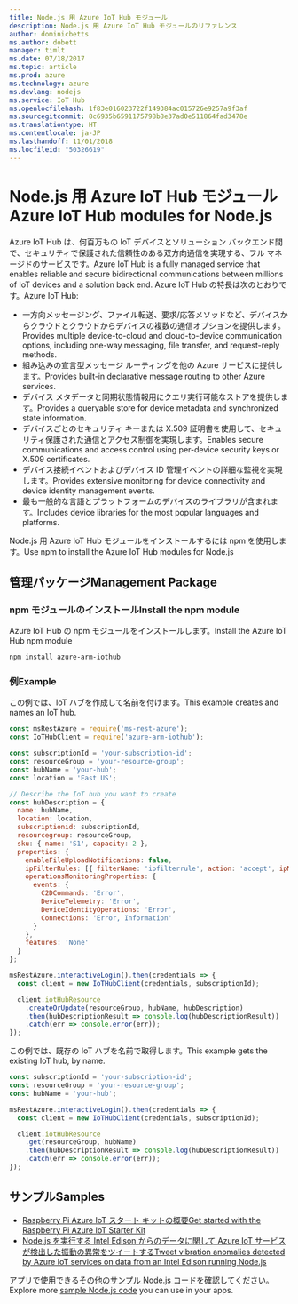 ```yaml
---
title: Node.js 用 Azure IoT Hub モジュール
description: Node.js 用 Azure IoT Hub モジュールのリファレンス
author: dominicbetts
ms.author: dobett
manager: timlt
ms.date: 07/18/2017
ms.topic: article
ms.prod: azure
ms.technology: azure
ms.devlang: nodejs
ms.service: IoT Hub
ms.openlocfilehash: 1f83e016023722f149384ac015726e9257a9f3af
ms.sourcegitcommit: 8c6935b6591175798b8e37ad0e511864fad3478e
ms.translationtype: HT
ms.contentlocale: ja-JP
ms.lasthandoff: 11/01/2018
ms.locfileid: "50326619"
---
```

# <a name="azure-iot-hub-modules-for-nodejs"></a><span data-ttu-id="bcfda-103">Node.js 用 Azure IoT Hub モジュール</span><span class="sxs-lookup"><span data-stu-id="bcfda-103">Azure IoT Hub modules for Node.js</span></span>

<span data-ttu-id="bcfda-104">Azure IoT Hub は、何百万もの IoT デバイスとソリューション バックエンド間で、セキュリティで保護された信頼性のある双方向通信を実現する、フル マネージドのサービスです。</span><span class="sxs-lookup"><span data-stu-id="bcfda-104">Azure IoT Hub is a fully managed service that enables reliable and secure bidirectional communications between millions of IoT devices and a solution back end.</span></span> <span data-ttu-id="bcfda-105">Azure IoT Hub の特長は次のとおりです。</span><span class="sxs-lookup"><span data-stu-id="bcfda-105">Azure IoT Hub:</span></span>
- <span data-ttu-id="bcfda-106">一方向メッセージング、ファイル転送、要求/応答メソッドなど、デバイスからクラウドとクラウドからデバイスの複数の通信オプションを提供します。</span><span class="sxs-lookup"><span data-stu-id="bcfda-106">Provides multiple device-to-cloud and cloud-to-device communication options, including one-way messaging, file transfer, and request-reply methods.</span></span>
- <span data-ttu-id="bcfda-107">組み込みの宣言型メッセージ ルーティングを他の Azure サービスに提供します。</span><span class="sxs-lookup"><span data-stu-id="bcfda-107">Provides built-in declarative message routing to other Azure services.</span></span>
- <span data-ttu-id="bcfda-108">デバイス メタデータと同期状態情報用にクエリ実行可能なストアを提供します。</span><span class="sxs-lookup"><span data-stu-id="bcfda-108">Provides a queryable store for device metadata and synchronized state information.</span></span>
- <span data-ttu-id="bcfda-109">デバイスごとのセキュリティ キーまたは X.509 証明書を使用して、セキュリティ保護された通信とアクセス制御を実現します。</span><span class="sxs-lookup"><span data-stu-id="bcfda-109">Enables secure communications and access control using per-device security keys or X.509 certificates.</span></span>
- <span data-ttu-id="bcfda-110">デバイス接続イベントおよびデバイス ID 管理イベントの詳細な監視を実現します。</span><span class="sxs-lookup"><span data-stu-id="bcfda-110">Provides extensive monitoring for device connectivity and device identity management events.</span></span>
- <span data-ttu-id="bcfda-111">最も一般的な言語とプラットフォームのデバイスのライブラリが含まれます。</span><span class="sxs-lookup"><span data-stu-id="bcfda-111">Includes device libraries for the most popular languages and platforms.</span></span>

<span data-ttu-id="bcfda-112">Node.js 用 Azure IoT Hub モジュールをインストールするには npm を使用します。</span><span class="sxs-lookup"><span data-stu-id="bcfda-112">Use npm to install the Azure IoT Hub modules for Node.js</span></span>

## <a name="management-package"></a><span data-ttu-id="bcfda-113">管理パッケージ</span><span class="sxs-lookup"><span data-stu-id="bcfda-113">Management Package</span></span>

### <a name="install-the-npm-module"></a><span data-ttu-id="bcfda-114">npm モジュールのインストール</span><span class="sxs-lookup"><span data-stu-id="bcfda-114">Install the npm module</span></span>

<span data-ttu-id="bcfda-115">Azure IoT Hub の npm モジュールをインストールします。</span><span class="sxs-lookup"><span data-stu-id="bcfda-115">Install the Azure IoT Hub npm module</span></span>

```bash
npm install azure-arm-iothub
```

### <a name="example"></a><span data-ttu-id="bcfda-116">例</span><span class="sxs-lookup"><span data-stu-id="bcfda-116">Example</span></span>

<span data-ttu-id="bcfda-117">この例では、IoT ハブを作成して名前を付けます。</span><span class="sxs-lookup"><span data-stu-id="bcfda-117">This example creates and names an IoT hub.</span></span>

```javascript
const msRestAzure = require('ms-rest-azure');
const IoTHubClient = require('azure-arm-iothub');

const subscriptionId = 'your-subscription-id';
const resourceGroup = 'your-resource-group';
const hubName = 'your-hub';
const location = 'East US';

// Describe the IoT hub you want to create
const hubDescription = {
  name: hubName,
  location: location,
  subscriptionid: subscriptionId,
  resourcegroup: resourceGroup,
  sku: { name: 'S1', capacity: 2 },
  properties: {
    enableFileUploadNotifications: false,
    ipFilterRules: [{ filterName: 'ipfilterrule', action: 'accept', ipMask: '0.0.0.0/0' }],
    operationsMonitoringProperties: {
      events: {
        C2DCommands: 'Error',
        DeviceTelemetry: 'Error',
        DeviceIdentityOperations: 'Error',
        Connections: 'Error, Information'
      }
    },
    features: 'None'
  }
};

msRestAzure.interactiveLogin().then(credentials => {
  const client = new IoTHubClient(credentials, subscriptionId);

  client.iotHubResource
    .createOrUpdate(resourceGroup, hubName, hubDescription)
    .then(hubDescriptionResult => console.log(hubDescriptionResult))
    .catch(err => console.error(err));
});
```

<span data-ttu-id="bcfda-118">この例では、既存の IoT ハブを名前で取得します。</span><span class="sxs-lookup"><span data-stu-id="bcfda-118">This example gets the existing IoT hub, by name.</span></span>

```javascript
const subscriptionId = 'your-subscription-id';
const resourceGroup = 'your-resource-group';
const hubName = 'your-hub';

msRestAzure.interactiveLogin().then(credentials => {
  const client = new IoTHubClient(credentials, subscriptionId);

  client.iotHubResource
    .get(resourceGroup, hubName)
    .then(hubDescriptionResult => console.log(hubDescriptionResult))
    .catch(err => console.error(err));
});
```

## <a name="samples"></a><span data-ttu-id="bcfda-119">サンプル</span><span class="sxs-lookup"><span data-stu-id="bcfda-119">Samples</span></span>

- [<span data-ttu-id="bcfda-120">Raspberry Pi Azure IoT スタート キットの概要</span><span class="sxs-lookup"><span data-stu-id="bcfda-120">Get started with the Raspberry Pi Azure IoT Starter Kit</span></span>](https://azure.microsoft.com/resources/samples/iot-remote-monitoring-node-raspberrypi-getstartedkit/)
- [<span data-ttu-id="bcfda-121">Node.js を実行する Intel Edison からのデータに関して Azure IoT サービスが検出した振動の異常をツイートする</span><span class="sxs-lookup"><span data-stu-id="bcfda-121">Tweet vibration anomalies detected by Azure IoT services on data from an Intel Edison running Node.js</span></span>](https://azure.microsoft.com/resources/samples/iot-hub-nodejs-intel-edison-vibration-anomaly-detection/)

<span data-ttu-id="bcfda-122">アプリで使用できるその他の[サンプル Node.js コード](https://azure.microsoft.com/resources/samples/?platform=nodejs)を確認してください。</span><span class="sxs-lookup"><span data-stu-id="bcfda-122">Explore more [sample Node.js code](https://azure.microsoft.com/resources/samples/?platform=nodejs) you can use in your apps.</span></span>

